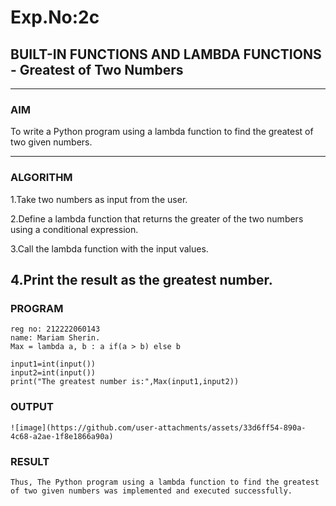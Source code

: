 # Exp.No:2c
## BUILT-IN FUNCTIONS AND LAMBDA FUNCTIONS - Greatest of Two Numbers 

---

### AIM  
To write a Python program using a lambda function to find the greatest of two given numbers.

---

### ALGORITHM

1.Take two numbers as input from the user.

2.Define a lambda function that returns the greater of the two numbers using a conditional expression.

3.Call the lambda function with the input values.

4.Print the result as the greatest number.
---

### PROGRAM

```
reg no: 212222060143
name: Mariam Sherin.
Max = lambda a, b : a if(a > b) else b
 
input1=int(input())
input2=int(input())
print("The greatest number is:",Max(input1,input2))
```

### OUTPUT

```
![image](https://github.com/user-attachments/assets/33d6ff54-890a-4c68-a2ae-1f8e1866a90a)

```

### RESULT

```
Thus, The Python program using a lambda function to find the greatest of two given numbers was implemented and executed successfully.
```

